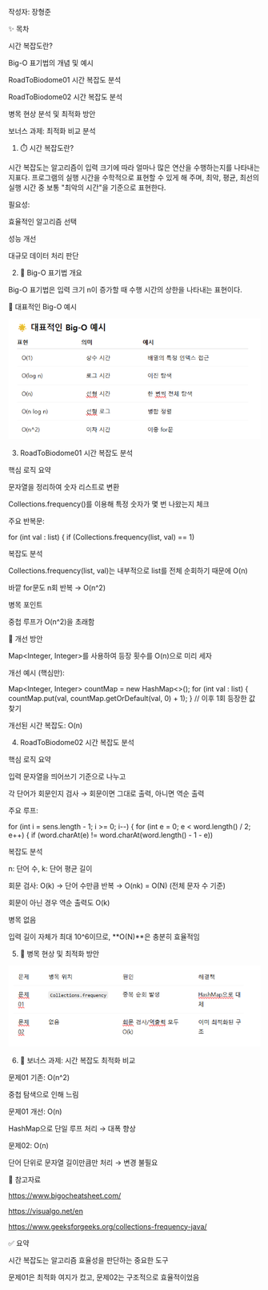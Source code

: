 작성자: 장형준

✨ 목차

시간 복잡도란?

Big-O 표기법의 개념 및 예시

RoadToBiodome01 시간 복잡도 분석

RoadToBiodome02 시간 복잡도 분석

병목 현상 분석 및 최적화 방안

보너스 과제: 최적화 비교 분석

1. ⏱️ 시간 복잡도란?

시간 복잡도는 알고리즘이 입력 크기에 따라 얼마나 많은 연산을 수행하는지를 나타내는 지표다. 프로그램의 실행 시간을 수학적으로 표현할 수 있게 해 주며, 최악, 평균, 최선의 실행 시간 중 보통 "최악의 시간"을 기준으로 표현한다.

필요성:

효율적인 알고리즘 선택

성능 개선

대규모 데이터 처리 판단

2. 🔄 Big-O 표기법 개요

Big-O 표기법은 입력 크기 n이 증가할 때 수행 시간의 상한을 나타내는 표현이다.

🌟 대표적인 Big-O 예시

![img_1.png](img_1.png)

3. RoadToBiodome01 시간 복잡도 분석

핵심 로직 요약

문자열을 정리하여 숫자 리스트로 변환

Collections.frequency()를 이용해 특정 숫자가 몇 번 나왔는지 체크

주요 반복문:

for (int val : list) {
if (Collections.frequency(list, val) == 1)

복잡도 분석

Collections.frequency(list, val)는 내부적으로 list를 전체 순회하기 때문에 O(n)

바깥 for문도 n회 반복 → O(n^2)

병목 포인트

중첩 루프가 O(n^2)을 초래함

🔧 개선 방안

Map<Integer, Integer>를 사용하여 등장 횟수를 O(n)으로 미리 세자

개선 예시 (핵심만):

Map<Integer, Integer> countMap = new HashMap<>();
for (int val : list) {
countMap.put(val, countMap.getOrDefault(val, 0) + 1);
}
// 이후 1회 등장한 값 찾기

개선된 시간 복잡도: O(n)

4. RoadToBiodome02 시간 복잡도 분석

핵심 로직 요약

입력 문자열을 띄어쓰기 기준으로 나누고

각 단어가 회문인지 검사 → 회문이면 그대로 출력, 아니면 역순 출력

주요 루프:

for (int i = sens.length - 1; i >= 0; i--) {
for (int e = 0; e < word.length() / 2; e++) {
if (word.charAt(e) != word.charAt(word.length() - 1 - e))

복잡도 분석

n: 단어 수, k: 단어 평균 길이

회문 검사: O(k) → 단어 수만큼 반복 → O(nk) = O(N) (전체 문자 수 기준)

회문이 아닌 경우 역순 출력도 O(k)

병목 없음

입력 길이 자체가 최대 10^6이므로, **O(N)**은 충분히 효율적임

5. 🚧 병목 현상 및 최적화 방안

![img_2.png](img_2.png)

6. 🎉 보너스 과제: 시간 복잡도 최적화 비교

문제01 기존: O(n^2)

중첩 탐색으로 인해 느림

문제01 개선: O(n)

HashMap으로 단일 루프 처리 → 대폭 향상

문제02: O(n)

단어 단위로 문자열 길이만큼만 처리 → 변경 불필요

📅 참고자료

https://www.bigocheatsheet.com/

https://visualgo.net/en

https://www.geeksforgeeks.org/collections-frequency-java/

✅ 요약

시간 복잡도는 알고리즘 효율성을 판단하는 중요한 도구

문제01은 최적화 여지가 컸고, 문제02는 구조적으로 효율적이었음